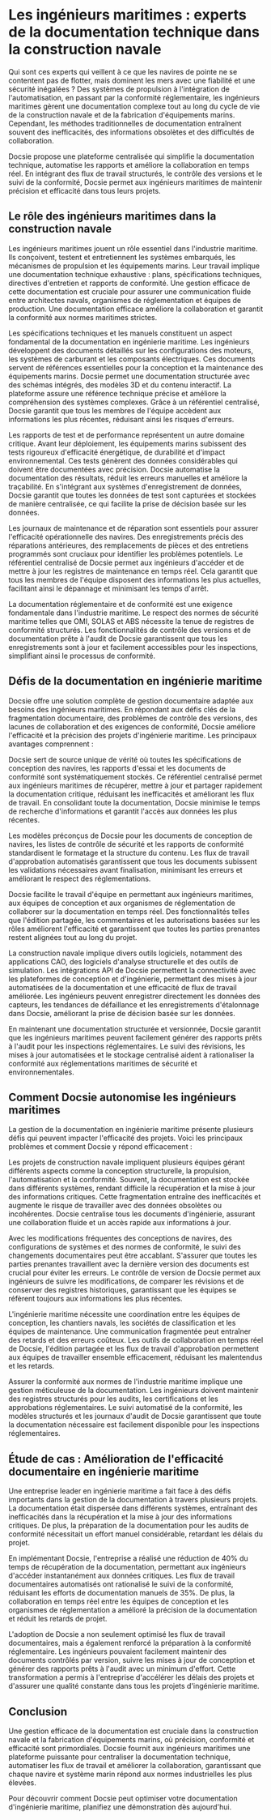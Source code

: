 # Les ingénieurs maritimes : experts de la documentation technique dans la construction navale

Qui sont ces experts qui veillent à ce que les navires de pointe ne se contentent pas de flotter, mais dominent les mers avec une fiabilité et une sécurité inégalées ? Des systèmes de propulsion à l'intégration de l'automatisation, en passant par la conformité réglementaire, les ingénieurs maritimes gèrent une documentation complexe tout au long du cycle de vie de la construction navale et de la fabrication d'équipements marins. Cependant, les méthodes traditionnelles de documentation entraînent souvent des inefficacités, des informations obsolètes et des difficultés de collaboration.

Docsie propose une plateforme centralisée qui simplifie la documentation technique, automatise les rapports et améliore la collaboration en temps réel. En intégrant des flux de travail structurés, le contrôle des versions et le suivi de la conformité, Docsie permet aux ingénieurs maritimes de maintenir précision et efficacité dans tous leurs projets.

## Le rôle des ingénieurs maritimes dans la construction navale

Les ingénieurs maritimes jouent un rôle essentiel dans l'industrie maritime. Ils conçoivent, testent et entretiennent les systèmes embarqués, les mécanismes de propulsion et les équipements marins. Leur travail implique une documentation technique exhaustive : plans, spécifications techniques, directives d'entretien et rapports de conformité. Une gestion efficace de cette documentation est cruciale pour assurer une communication fluide entre architectes navals, organismes de réglementation et équipes de production. Une documentation efficace améliore la collaboration et garantit la conformité aux normes maritimes strictes.

Les spécifications techniques et les manuels constituent un aspect fondamental de la documentation en ingénierie maritime. Les ingénieurs développent des documents détaillés sur les configurations des moteurs, les systèmes de carburant et les composants électriques. Ces documents servent de références essentielles pour la conception et la maintenance des équipements marins. Docsie permet une documentation structurée avec des schémas intégrés, des modèles 3D et du contenu interactif. La plateforme assure une référence technique précise et améliore la compréhension des systèmes complexes. Grâce à un référentiel centralisé, Docsie garantit que tous les membres de l'équipe accèdent aux informations les plus récentes, réduisant ainsi les risques d'erreurs.

Les rapports de test et de performance représentent un autre domaine critique. Avant leur déploiement, les équipements marins subissent des tests rigoureux d'efficacité énergétique, de durabilité et d'impact environnemental. Ces tests génèrent des données considérables qui doivent être documentées avec précision. Docsie automatise la documentation des résultats, réduit les erreurs manuelles et améliore la traçabilité. En s'intégrant aux systèmes d'enregistrement de données, Docsie garantit que toutes les données de test sont capturées et stockées de manière centralisée, ce qui facilite la prise de décision basée sur les données.

Les journaux de maintenance et de réparation sont essentiels pour assurer l'efficacité opérationnelle des navires. Des enregistrements précis des réparations antérieures, des remplacements de pièces et des entretiens programmés sont cruciaux pour identifier les problèmes potentiels. Le référentiel centralisé de Docsie permet aux ingénieurs d'accéder et de mettre à jour les registres de maintenance en temps réel. Cela garantit que tous les membres de l'équipe disposent des informations les plus actuelles, facilitant ainsi le dépannage et minimisant les temps d'arrêt.

La documentation réglementaire et de conformité est une exigence fondamentale dans l'industrie maritime. Le respect des normes de sécurité maritime telles que OMI, SOLAS et ABS nécessite la tenue de registres de conformité structurés. Les fonctionnalités de contrôle des versions et de documentation prête à l'audit de Docsie garantissent que tous les enregistrements sont à jour et facilement accessibles pour les inspections, simplifiant ainsi le processus de conformité.

## Défis de la documentation en ingénierie maritime

Docsie offre une solution complète de gestion documentaire adaptée aux besoins des ingénieurs maritimes. En répondant aux défis clés de la fragmentation documentaire, des problèmes de contrôle des versions, des lacunes de collaboration et des exigences de conformité, Docsie améliore l'efficacité et la précision des projets d'ingénierie maritime. Les principaux avantages comprennent :

Docsie sert de source unique de vérité où toutes les spécifications de conception des navires, les rapports d'essai et les documents de conformité sont systématiquement stockés. Ce référentiel centralisé permet aux ingénieurs maritimes de récupérer, mettre à jour et partager rapidement la documentation critique, réduisant les inefficacités et améliorant les flux de travail. En consolidant toute la documentation, Docsie minimise le temps de recherche d'informations et garantit l'accès aux données les plus récentes.

Les modèles préconçus de Docsie pour les documents de conception de navires, les listes de contrôle de sécurité et les rapports de conformité standardisent le formatage et la structure du contenu. Les flux de travail d'approbation automatisés garantissent que tous les documents subissent les validations nécessaires avant finalisation, minimisant les erreurs et améliorant le respect des réglementations.

Docsie facilite le travail d'équipe en permettant aux ingénieurs maritimes, aux équipes de conception et aux organismes de réglementation de collaborer sur la documentation en temps réel. Des fonctionnalités telles que l'édition partagée, les commentaires et les autorisations basées sur les rôles améliorent l'efficacité et garantissent que toutes les parties prenantes restent alignées tout au long du projet.

La construction navale implique divers outils logiciels, notamment des applications CAO, des logiciels d'analyse structurelle et des outils de simulation. Les intégrations API de Docsie permettent la connectivité avec les plateformes de conception et d'ingénierie, permettant des mises à jour automatisées de la documentation et une efficacité de flux de travail améliorée. Les ingénieurs peuvent enregistrer directement les données des capteurs, les tendances de défaillance et les enregistrements d'étalonnage dans Docsie, améliorant la prise de décision basée sur les données.

En maintenant une documentation structurée et versionnée, Docsie garantit que les ingénieurs maritimes peuvent facilement générer des rapports prêts à l'audit pour les inspections réglementaires. Le suivi des révisions, les mises à jour automatisées et le stockage centralisé aident à rationaliser la conformité aux réglementations maritimes de sécurité et environnementales.

## Comment Docsie autonomise les ingénieurs maritimes

La gestion de la documentation en ingénierie maritime présente plusieurs défis qui peuvent impacter l'efficacité des projets. Voici les principaux problèmes et comment Docsie y répond efficacement :

Les projets de construction navale impliquent plusieurs équipes gérant différents aspects comme la conception structurelle, la propulsion, l'automatisation et la conformité. Souvent, la documentation est stockée dans différents systèmes, rendant difficile la récupération et la mise à jour des informations critiques. Cette fragmentation entraîne des inefficacités et augmente le risque de travailler avec des données obsolètes ou incohérentes. Docsie centralise tous les documents d'ingénierie, assurant une collaboration fluide et un accès rapide aux informations à jour.

Avec les modifications fréquentes des conceptions de navires, des configurations de systèmes et des normes de conformité, le suivi des changements documentaires peut être accablant. S'assurer que toutes les parties prenantes travaillent avec la dernière version des documents est crucial pour éviter les erreurs. Le contrôle de version de Docsie permet aux ingénieurs de suivre les modifications, de comparer les révisions et de conserver des registres historiques, garantissant que les équipes se réfèrent toujours aux informations les plus récentes.

L'ingénierie maritime nécessite une coordination entre les équipes de conception, les chantiers navals, les sociétés de classification et les équipes de maintenance. Une communication fragmentée peut entraîner des retards et des erreurs coûteux. Les outils de collaboration en temps réel de Docsie, l'édition partagée et les flux de travail d'approbation permettent aux équipes de travailler ensemble efficacement, réduisant les malentendus et les retards.

Assurer la conformité aux normes de l'industrie maritime implique une gestion méticuleuse de la documentation. Les ingénieurs doivent maintenir des registres structurés pour les audits, les certifications et les approbations réglementaires. Le suivi automatisé de la conformité, les modèles structurés et les journaux d'audit de Docsie garantissent que toute la documentation nécessaire est facilement disponible pour les inspections réglementaires.

## Étude de cas : Amélioration de l'efficacité documentaire en ingénierie maritime

Une entreprise leader en ingénierie maritime a fait face à des défis importants dans la gestion de la documentation à travers plusieurs projets. La documentation était dispersée dans différents systèmes, entraînant des inefficacités dans la récupération et la mise à jour des informations critiques. De plus, la préparation de la documentation pour les audits de conformité nécessitait un effort manuel considérable, retardant les délais du projet.

En implémentant Docsie, l'entreprise a réalisé une réduction de 40% du temps de récupération de la documentation, permettant aux ingénieurs d'accéder instantanément aux données critiques. Les flux de travail documentaires automatisés ont rationalisé le suivi de la conformité, réduisant les efforts de documentation manuels de 35%. De plus, la collaboration en temps réel entre les équipes de conception et les organismes de réglementation a amélioré la précision de la documentation et réduit les retards de projet.

L'adoption de Docsie a non seulement optimisé les flux de travail documentaires, mais a également renforcé la préparation à la conformité réglementaire. Les ingénieurs pouvaient facilement maintenir des documents contrôlés par version, suivre les mises à jour de conception et générer des rapports prêts à l'audit avec un minimum d'effort. Cette transformation a permis à l'entreprise d'accélérer les délais des projets et d'assurer une qualité constante dans tous les projets d'ingénierie maritime.

## Conclusion

Une gestion efficace de la documentation est cruciale dans la construction navale et la fabrication d'équipements marins, où précision, conformité et efficacité sont primordiales. Docsie fournit aux ingénieurs maritimes une plateforme puissante pour centraliser la documentation technique, automatiser les flux de travail et améliorer la collaboration, garantissant que chaque navire et système marin répond aux normes industrielles les plus élevées.

Pour découvrir comment Docsie peut optimiser votre documentation d'ingénierie maritime, planifiez une démonstration dès aujourd'hui.